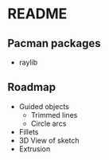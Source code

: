 # README

## Pacman packages
- raylib

## Roadmap
- Guided objects
    - Trimmed lines
    - Circle arcs
- Fillets
- 3D View of sketch
- Extrusion
